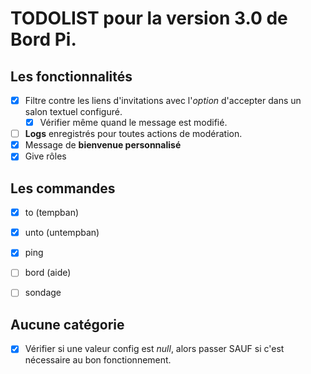 # TODOLIST pour la version 3.0 de Bord Pi.

## Les fonctionnalités 
- [x] Filtre contre les liens d'invitations avec l'*option* d'accepter dans un salon textuel configuré.
  - [x] Vérifier même quand le message est modifié.
- [ ] **Logs** enregistrés pour toutes actions de modération.
- [x] Message de **bienvenue personnalisé**
- [x] Give rôles

## Les commandes
- [x] to (tempban)
- [x] unto (untempban)
- [x] ping 
- [ ] bord (aide)
- [ ] sondage


## Aucune catégorie 
- [x] Vérifier si une valeur config est *null*, 
alors passer SAUF si c'est nécessaire au bon fonctionnement.
